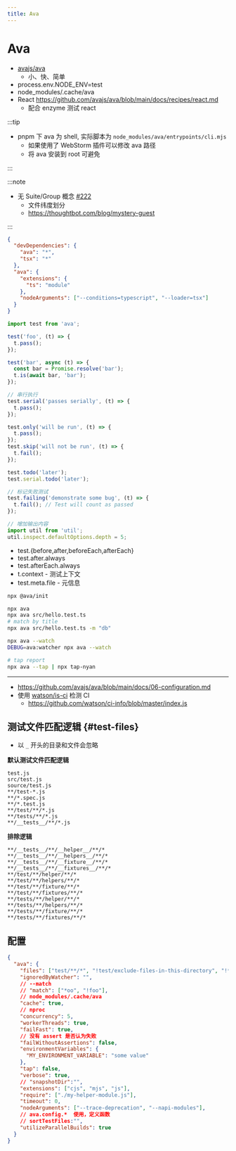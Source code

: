 ```yaml
---
title: Ava
---
```


# Ava

- [avajs/ava](https://github.com/avajs/ava)
  - 小、快、简单
- process.env.NODE_ENV=test
- node_modules/.cache/ava
- React https://github.com/avajs/ava/blob/main/docs/recipes/react.md
  - 配合 enzyme 测试 react

:::tip

- pnpm 下 ava 为 shell, 实际脚本为 `node_modules/ava/entrypoints/cli.mjs`
  - 如果使用了 WebStorm 插件可以修改 ava 路径
  - 将 ava 安装到 root 可避免

:::

:::note

- 无 Suite/Group 概念 [#222](https://github.com/avajs/ava/issues/222)
  - 文件纬度划分
  - https://thoughtbot.com/blog/mystery-guest

:::

```json title="packages.json"
{
  "devDependencies": {
    "ava": "*",
    "tsx": "*"
  },
  "ava": {
    "extensions": {
      "ts": "module"
    },
    "nodeArguments": ["--conditions=typescript", "--loader=tsx"]
  }
}
```

```ts
import test from 'ava';

test('foo', (t) => {
  t.pass();
});

test('bar', async (t) => {
  const bar = Promise.resolve('bar');
  t.is(await bar, 'bar');
});

// 串行执行
test.serial('passes serially', (t) => {
  t.pass();
});

test.only('will be run', (t) => {
  t.pass();
});
test.skip('will not be run', (t) => {
  t.fail();
});

test.todo('later');
test.serial.todo('later');

// 标记失败测试
test.failing('demonstrate some bug', (t) => {
  t.fail(); // Test will count as passed
});

// 增加输出内容
import util from 'util';
util.inspect.defaultOptions.depth = 5;
```

- test.{before,after,beforeEach,afterEach}
- test.after.always
- test.afterEach.always
- t.context - 测试上下文
- test.meta.file - 元信息

```bash
npx @ava/init

npx ava
npx ava src/hello.test.ts
# match by title
npx ava src/hello.test.ts -m "db"

npx ava --watch
DEBUG=ava:watcher npx ava --watch

# tap report
npx ava --tap | npx tap-nyan
```

---

- https://github.com/avajs/ava/blob/main/docs/06-configuration.md
- 使用 [watson/is-ci](https://github.com/watson/is-ci) 检测 CI
  - https://github.com/watson/ci-info/blob/master/index.js

## 测试文件匹配逻辑 {#test-files}

- 以 `_` 开头的目录和文件会忽略

**默认测试文件匹配逻辑**

```
test.js
src/test.js
source/test.js
**/test-*.js
**/*.spec.js
**/*.test.js
**/test/**/*.js
**/tests/**/*.js
**/__tests__/**/*.js
```

**排除逻辑**

```
**/__tests__/**/__helper__/**/*
**/__tests__/**/__helpers__/**/*
**/__tests__/**/__fixture__/**/*
**/__tests__/**/__fixtures__/**/*
**/test/**/helper/**/*
**/test/**/helpers/**/*
**/test/**/fixture/**/*
**/test/**/fixtures/**/*
**/tests/**/helper/**/*
**/tests/**/helpers/**/*
**/tests/**/fixture/**/*
**/tests/**/fixtures/**/*
```

## 配置

```json
{
  "ava": {
    "files": ["test/**/*", "!test/exclude-files-in-this-directory", "!**/exclude-files-with-this-name.*"],
    "ignoredByWatcher": "",
    // --match
    // "match": ["*oo", "!foo"],
    // node_modules/.cache/ava
    "cache": true,
    // nproc
    "concurrency": 5,
    "workerThreads": true,
    "failFast": true,
    // 没有 assert 是否认为失败
    "failWithoutAssertions": false,
    "environmentVariables": {
      "MY_ENVIRONMENT_VARIABLE": "some value"
    },
    "tap": false,
    "verbose": true,
    // "snapshotDir":"",
    "extensions": ["cjs", "mjs", "js"],
    "require": ["./my-helper-module.js"],
    "timeout": 0,
    "nodeArguments": ["--trace-deprecation", "--napi-modules"],
    // ava.config.*  使用，定义函数
    // sortTestFiles:"",
    "utilizeParallelBuilds": true
  }
}
```
